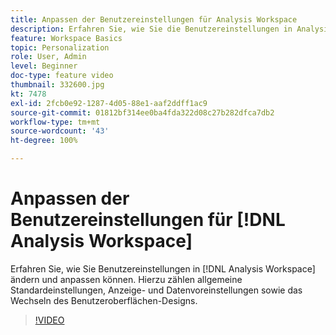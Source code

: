 ```yaml
---
title: Anpassen der Benutzereinstellungen für Analysis Workspace
description: Erfahren Sie, wie Sie die Benutzereinstellungen in Analysis Workspace ändern und anpassen können.
feature: Workspace Basics
topic: Personalization
role: User, Admin
level: Beginner
doc-type: feature video
thumbnail: 332600.jpg
kt: 7478
exl-id: 2fcb0e92-1287-4d05-88e1-aaf2ddff1ac9
source-git-commit: 01812bf314ee0ba4fda322d08c27b282dfca7db2
workflow-type: tm+mt
source-wordcount: '43'
ht-degree: 100%

---
```


# Anpassen der Benutzereinstellungen für [!DNL Analysis Workspace]

Erfahren Sie, wie Sie Benutzereinstellungen in [!DNL Analysis Workspace] ändern und anpassen können. Hierzu zählen allgemeine Standardeinstellungen, Anzeige- und Datenvoreinstellungen sowie das Wechseln des Benutzeroberflächen-Designs.

>[!VIDEO](https://video.tv.adobe.com/v/3429986/?quality=12&learn=on&captions=ger)
